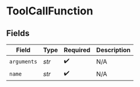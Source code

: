 # ToolCallFunction


## Fields

| Field              | Type               | Required           | Description        |
| ------------------ | ------------------ | ------------------ | ------------------ |
| `arguments`        | *str*              | :heavy_check_mark: | N/A                |
| `name`             | *str*              | :heavy_check_mark: | N/A                |